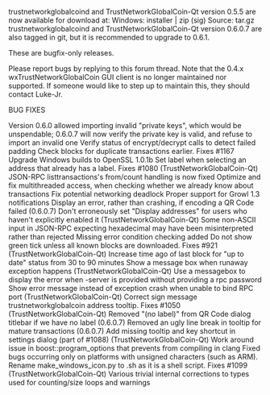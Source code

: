 trustnetworkglobalcoind and TrustNetworkGlobalCoin-Qt version 0.5.5 are now available for download at:
Windows: installer | zip (sig)
Source: tar.gz
trustnetworkglobalcoind and TrustNetworkGlobalCoin-Qt version 0.6.0.7 are also tagged in git, but it is recommended to upgrade to 0.6.1.

These are bugfix-only releases.

Please report bugs by replying to this forum thread. Note that the 0.4.x wxTrustNetworkGlobalCoin GUI client is no longer maintained nor supported. If someone would like to step up to maintain this, they should contact Luke-Jr.

BUG FIXES

Version 0.6.0 allowed importing invalid "private keys", which would be unspendable; 0.6.0.7 will now verify the private key is valid, and refuse to import an invalid one
Verify status of encrypt/decrypt calls to detect failed padding
Check blocks for duplicate transactions earlier. Fixes #1167
Upgrade Windows builds to OpenSSL 1.0.1b
Set label when selecting an address that already has a label. Fixes #1080 (TrustNetworkGlobalCoin-Qt)
JSON-RPC listtransactions's from/count handling is now fixed
Optimize and fix multithreaded access, when checking whether we already know about transactions
Fix potential networking deadlock
Proper support for Growl 1.3 notifications
Display an error, rather than crashing, if encoding a QR Code failed (0.6.0.7)
Don't erroneously set "Display addresses" for users who haven't explicitly enabled it (TrustNetworkGlobalCoin-Qt)
Some non-ASCII input in JSON-RPC expecting hexadecimal may have been misinterpreted rather than rejected
Missing error condition checking added
Do not show green tick unless all known blocks are downloaded. Fixes #921 (TrustNetworkGlobalCoin-Qt)
Increase time ago of last block for "up to date" status from 30 to 90 minutes
Show a message box when runaway exception happens (TrustNetworkGlobalCoin-Qt)
Use a messagebox to display the error when -server is provided without providing a rpc password
Show error message instead of exception crash when unable to bind RPC port (TrustNetworkGlobalCoin-Qt)
Correct sign message trustnetworkglobalcoin address tooltip. Fixes #1050 (TrustNetworkGlobalCoin-Qt)
Removed "(no label)" from QR Code dialog titlebar if we have no label (0.6.0.7)
Removed an ugly line break in tooltip for mature transactions (0.6.0.7)
Add missing tooltip and key shortcut in settings dialog (part of #1088) (TrustNetworkGlobalCoin-Qt)
Work around issue in boost::program_options that prevents from compiling in clang
Fixed bugs occurring only on platforms with unsigned characters (such as ARM).
Rename make_windows_icon.py to .sh as it is a shell script. Fixes #1099 (TrustNetworkGlobalCoin-Qt)
Various trivial internal corrections to types used for counting/size loops and warnings
